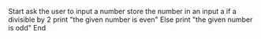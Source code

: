 Start
ask the user to input a number
store the number in an input a
if a divisible by 2 print "the given number is even"
Else print "the given number is odd"
End
